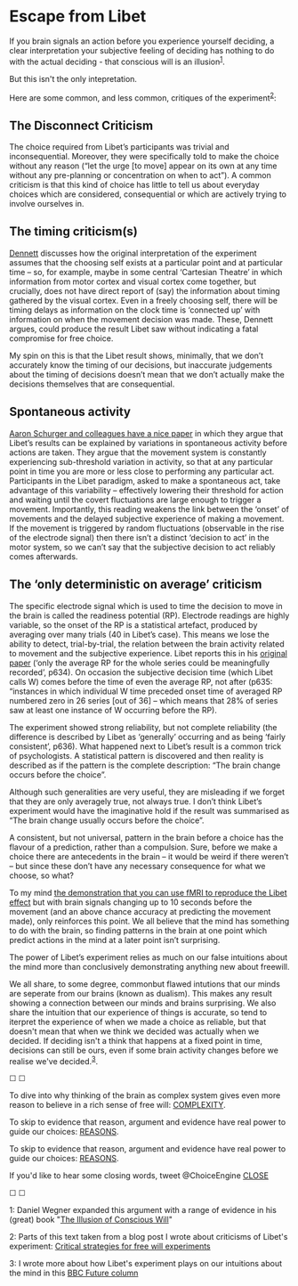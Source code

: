 # Escape from Libet

If you brain signals an action before you experience yourself deciding, a clear interpretation your subjective feeling of deciding has nothing to do with the actual deciding - that conscious will is an illusion<sup>[1](#footnote1)</sup>.

But this isn't the only intepretation.

Here are some common, and less common, critiques of the experiment<sup>[2](#footnote2)</sup>:

## The Disconnect Criticism

The choice required from Libet’s participants was trivial and inconsequential. Moreover, they were specifically told to make the choice without any reason (“let the urge [to move] appear on its own at any time without any pre-planning or concentration on when to act”). A common criticism is that this kind of choice has little to tell us about everyday choices which are considered, consequential or which are actively trying to involve ourselves in.

## The timing criticism(s)

[Dennett](http://onlinelibrary.wiley.com/doi/10.1196/annals.1279.003/full) discusses how the original interpretation of the experiment assumes that the choosing self exists at a particular point and at particular time – so, for example, maybe in some central ‘Cartesian Theatre’ in which information from motor cortex and visual cortex come together, but crucially, does not have direct report of (say) the information about timing gathered by the visual cortex. Even in a freely choosing self, there will be timing delays as information on the clock time is ‘connected up’ with information on when the movement decision was made. These, Dennett argues, could produce the result Libet saw without indicating a fatal compromise for free choice.

My spin on this is that the Libet result shows, minimally, that we don’t accurately know the timing of our decisions, but inaccurate judgements about the timing of decisions doesn’t mean that we don’t actually make the decisions themselves that are consequential.

## Spontaneous activity

[Aaron Schurger and colleagues have a nice paper](http://www.pnas.org/content/109/42/E2904/1) in which they argue that Libet’s results can be explained by variations in spontaneous activity before actions are taken. They argue that the movement system is constantly experiencing sub-threshold variation in activity, so that at any particular point in time you are more or less close to performing any particular act. Participants in the Libet paradigm, asked to make a spontaneous act, take advantage of this variability – effectively lowering their threshold for action and waiting until the covert fluctuations are large enough to trigger a movement. Importantly, this reading weakens the link between the ‘onset’ of movements and the delayed subjective experience of making a movement. If the movement is triggered by random fluctuations (observable in the rise of the electrode signal) then there isn’t a distinct ‘decision to act’ in the motor system, so we can’t say that the subjective decision to act reliably comes afterwards.

## The ‘only deterministic on average’ criticism

The specific electrode signal which is used to time the decision to move in the brain is called the readiness potential (RP). Electrode readings are highly variable, so the onset of the RP is a statistical artefact, produced by averaging over many trials (40 in Libet’s case). This means we lose the ability to detect, trial-by-trial, the relation between the brain activity related to movement and the subjective experience. Libet reports this in his [original paper]((https://academic.oup.com/brain/article-abstract/106/3/623/271932)) (‘only the average RP for the whole series could be meaningfully recorded’, p634). On occasion the subjective decision time (which Libet calls W) comes before the time of even the average RP, not after (p635: “instances in which individual W time preceded onset time of averaged RP numbered zero in 26 series [out of 36] – which means that 28% of series saw at least one instance of W occurring before the RP).

The experiment showed strong reliability, but not complete reliability (the difference is described by Libet as ‘generally’ occurring and as being ‘fairly consistent’, p636). What happened next to Libet’s result is a common trick of psychologists. A statistical pattern is discovered and then reality is described as if the pattern is the complete description: “The brain change occurs before the choice”.

Although such generalities are very useful, they are misleading if we forget that they are only averagely true, not always true. I don’t think Libet’s experiment would have the imaginative hold if the result was summarised as “The brain change usually occurs before the choice”.

A consistent, but not universal, pattern in the brain before a choice has the flavour of a prediction, rather than a compulsion. Sure, before we make a choice there are antecedents in the brain – it would be weird if there weren’t – but since these don’t have any necessary consequence for what we choose, so what?

To my mind [the demonstration that you can use fMRI to reproduce the Libet effect](http://www.nature.com/neuro/journal/v11/n5/full/nn.2112.html) but with brain signals changing up to 10 seconds before the movement (and an above chance accuracy at predicting the movement made), only reinforces this point. We all believe that the mind has something to do with the brain, so finding patterns in the brain at one point which predict actions in the mind at a later point isn’t surprising.


The power of Libet’s experiment relies as much on our false intuitions about the mind more than conclusively demonstrating anything new about freewill.

We all share, to some degree, commonbut flawed intutions that our minds are seperate from our brains (known as dualism). This makes any result showing a connection between our minds and brains surprising. We also share the intuition that our experience of things is accurate, so tend to iterpret the experience of when we made a choice as reliable, but that doesn't mean that when we think we decided was actually when we decided. If deciding isn't a think that happens at a fixed point in time, decisions can still be ours, even if some brain activity changes before we realise we've decided.<sup>[3](#footnote3)</sup>.

&#9744; &#9744;

To dive into why thinking of the brain as complex system gives even more reason to believe in a rich sense of free will: [COMPLEXITY](https://twitter.com/intent/tweet?text=@ChoiceEngine%20COMPLEXITY).

To skip to evidence that reason, argument and evidence have real power to guide our choices:  [REASONS](https://twitter.com/intent/tweet?text=@ChoiceEngine%20REASONS1).

To skip to evidence that reason, argument and evidence have real power to guide our choices:  [REASONS](https://twitter.com/intent/tweet?text=@ChoiceEngine%20REASONS1).

If you'd like to hear some closing words, tweet @ChoiceEngine [CLOSE](https://twitter.com/intent/tweet?text=@ChoiceEngine%20CLOSE)

&#9744; &#9744;

<a name="footnote1">1</a>: Daniel Wegner expanded this argument with a range of evidence in his (great) book "[The Illusion of Conscious Will](https://mitpress.mit.edu/books/illusion-conscious-will)"

<a name="footnote2">2</a>: Parts of this text taken from a blog post I wrote about criticisms of Libet's experiment: [Critical strategies for free will experiments](https://mindhacks.com/2015/08/07/critical-strategies-for-free-will-experiments/)

<a name="footnote3">3</a>: I wrote more about how Libet's experiment plays on our intuitions about the mind in this [BBC Future column](http://www.bbc.com/future/story/20150806-why-your-intuitions-about-the-brain-are-wrong)


